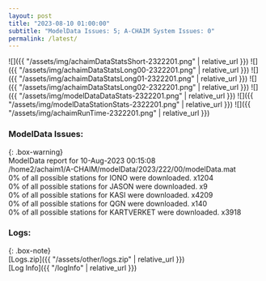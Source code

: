 ```yaml
---
layout: post
title: "2023-08-10 01:00:00"
subtitle: "ModelData Issues: 5; A-CHAIM System Issues: 0"
permalink: /latest/
---
```


![]({{ "/assets/img/achaimDataStatsShort-2322201.png" | relative_url }})
![]({{ "/assets/img/achaimDataStatsLong00-2322201.png" | relative_url }})
![]({{ "/assets/img/achaimDataStatsLong01-2322201.png" | relative_url }})
![]({{ "/assets/img/achaimDataStatsLong02-2322201.png" | relative_url }})
![]({{ "/assets/img/modelDataDataStats-2322201.png" | relative_url }})
![]({{ "/assets/img/modelDataStationStats-2322201.png" | relative_url }})
![]({{ "/assets/img/achaimRunTime-2322201.png" | relative_url }})


### ModelData Issues:  
  
{: .box-warning}  
 ModelData report for 10-Aug-2023 00:15:08   
 /home2/achaim1/A-CHAIM/modelData/2023/222/00/modelData.mat   
 0% of all possible stations for IONO were downloaded. x1204   
 0% of all possible stations for JASON were downloaded. x9   
 0% of all possible stations for KASI were downloaded. x4209   
 0% of all possible stations for QGN were downloaded. x140   
 0% of all possible stations for KARTVERKET were downloaded. x3918   
  


### Logs:  
  
{: .box-note}  
[Logs.zip]({{ "/assets/other/logs.zip" | relative_url }})  
[Log Info]({{ "/logInfo" | relative_url }})  
